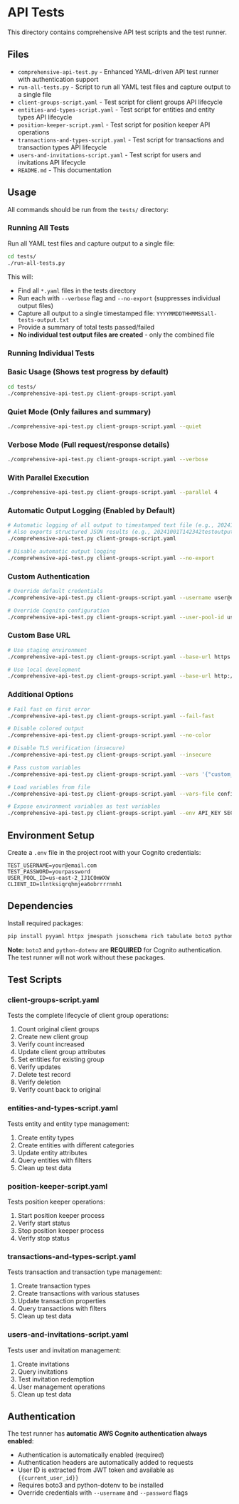 # API Tests

This directory contains comprehensive API test scripts and the test runner.

## Files

- `comprehensive-api-test.py` - Enhanced YAML-driven API test runner with authentication support
- `run-all-tests.py` - Script to run all YAML test files and capture output to a single file
- `client-groups-script.yaml` - Test script for client groups API lifecycle
- `entities-and-types-script.yaml` - Test script for entities and entity types API lifecycle
- `position-keeper-script.yaml` - Test script for position keeper API operations
- `transactions-and-types-script.yaml` - Test script for transactions and transaction types API lifecycle
- `users-and-invitations-script.yaml` - Test script for users and invitations API lifecycle
- `README.md` - This documentation

## Usage

All commands should be run from the `tests/` directory:

### Running All Tests

Run all YAML test files and capture output to a single file:

```bash
cd tests/
./run-all-tests.py
```

This will:

- Find all `*.yaml` files in the tests directory
- Run each with `--verbose` flag and `--no-export` (suppresses individual output files)
- Capture all output to a single timestamped file: `YYYYMMDDTHHMMSSall-tests-output.txt`
- Provide a summary of total tests passed/failed
- **No individual test output files are created** - only the combined file

### Running Individual Tests

### Basic Usage (Shows test progress by default)

```bash
cd tests/
./comprehensive-api-test.py client-groups-script.yaml
```

### Quiet Mode (Only failures and summary)

```bash
./comprehensive-api-test.py client-groups-script.yaml --quiet
```

### Verbose Mode (Full request/response details)

```bash
./comprehensive-api-test.py client-groups-script.yaml --verbose
```

### With Parallel Execution

```bash
./comprehensive-api-test.py client-groups-script.yaml --parallel 4
```

### Automatic Output Logging (Enabled by Default)

```bash
# Automatic logging of all output to timestamped text file (e.g., 20241001T142342testoutput.txt)
# Also exports structured JSON results (e.g., 20241001T142342testoutput.json)
./comprehensive-api-test.py client-groups-script.yaml

# Disable automatic output logging
./comprehensive-api-test.py client-groups-script.yaml --no-export
```

### Custom Authentication

```bash
# Override default credentials
./comprehensive-api-test.py client-groups-script.yaml --username user@example.com --password mypassword

# Override Cognito configuration
./comprehensive-api-test.py client-groups-script.yaml --user-pool-id us-east-2_ABC123 --client-id 1lntksiqrqhmjea6obrrrrnmh1 --region us-west-2
```

### Custom Base URL

```bash
# Use staging environment
./comprehensive-api-test.py client-groups-script.yaml --base-url https://api.staging.fullbor.ai/v2

# Use local development
./comprehensive-api-test.py client-groups-script.yaml --base-url http://localhost:3000/v2
```

### Additional Options

```bash
# Fail fast on first error
./comprehensive-api-test.py client-groups-script.yaml --fail-fast

# Disable colored output
./comprehensive-api-test.py client-groups-script.yaml --no-color

# Disable TLS verification (insecure)
./comprehensive-api-test.py client-groups-script.yaml --insecure

# Pass custom variables
./comprehensive-api-test.py client-groups-script.yaml --vars '{"custom_var": "value"}'

# Load variables from file
./comprehensive-api-test.py client-groups-script.yaml --vars-file config.json

# Expose environment variables as test variables
./comprehensive-api-test.py client-groups-script.yaml --env API_KEY SECRET_TOKEN
```

## Environment Setup

Create a `.env` file in the project root with your Cognito credentials:

```env
TEST_USERNAME=your@email.com
TEST_PASSWORD=yourpassword
USER_POOL_ID=us-east-2_IJ1C0mWXW
CLIENT_ID=1lntksiqrqhmjea6obrrrrnmh1
```

## Dependencies

Install required packages:

```bash
pip install pyyaml httpx jmespath jsonschema rich tabulate boto3 python-dotenv
```

**Note:** `boto3` and `python-dotenv` are **REQUIRED** for Cognito authentication. The test runner will not work without these packages.

## Test Scripts

### client-groups-script.yaml

Tests the complete lifecycle of client group operations:

1. Count original client groups
2. Create new client group
3. Verify count increased
4. Update client group attributes
5. Set entities for existing group
6. Verify updates
7. Delete test record
8. Verify deletion
9. Verify count back to original

### entities-and-types-script.yaml

Tests entity and entity type management:

1. Create entity types
2. Create entities with different categories
3. Update entity attributes
4. Query entities with filters
5. Clean up test data

### position-keeper-script.yaml

Tests position keeper operations:

1. Start position keeper process
2. Verify start status
3. Stop position keeper process
4. Verify stop status

### transactions-and-types-script.yaml

Tests transaction and transaction type management:

1. Create transaction types
2. Create transactions with various statuses
3. Update transaction properties
4. Query transactions with filters
5. Clean up test data

### users-and-invitations-script.yaml

Tests user and invitation management:

1. Create invitations
2. Query invitations
3. Test invitation redemption
4. User management operations
5. Clean up test data

## Authentication

The test runner has **automatic AWS Cognito authentication always enabled**:

- Authentication is automatically enabled (required)
- Authentication headers are automatically added to requests
- User ID is extracted from JWT token and available as `{{current_user_id}}`
- Requires boto3 and python-dotenv to be installed
- Override credentials with `--username` and `--password` flags
